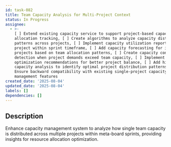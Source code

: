 ```yaml
---
id: task-082
title: Team Capacity Analysis for Multi-Project Context
status: In Progress
assignee:
  - >-
    [ ] Extend existing capacity service to support project-based capacity
    allocation tracking, [ ] Create algorithms to analyze capacity distribution
    patterns across projects, [ ] Implement capacity utilization reporting by
    project within sprint timeframe, [ ] Add capacity forecasting for individual
    projects based on team allocation patterns, [ ] Create capacity conflict
    detection when project demands exceed team capacity, [ ] Implement capacity
    optimization recommendations for better project balance, [ ] Add historical
    capacity analysis to identify optimal project distribution patterns, [ ]
    Ensure backward compatibility with existing single-project capacity
    management features
created_date: '2025-08-04'
updated_date: '2025-08-04'
labels: []
dependencies: []
---
```


## Description

Enhance capacity management system to analyze how single team capacity is distributed across multiple projects within meta-board sprints, providing insights for resource allocation optimization.
